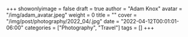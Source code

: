 +++
showonlyimage = false
draft = true
author = "Adam Knox"
avatar = "/img/adam_avatar.jpeg"
weight = 0
title = ""
cover = "/img/post/photography/2022_04/.jpg"
date = "2022-04-12T00:01:01-06:00"
categories = ["Photography", "Travel"]
tags = []
+++
<!--more-->
